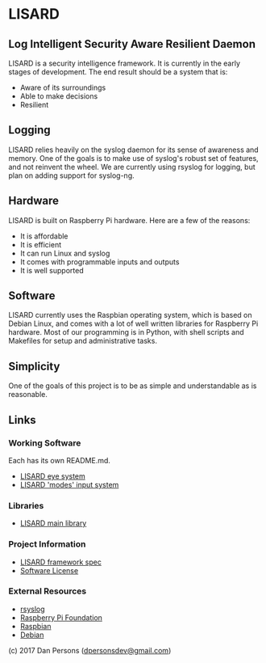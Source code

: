 # LISARD
## Log Intelligent Security Aware Resilient Daemon
LISARD is a security intelligence framework. It is currently in the early stages of development. The end result should be a system that is:

* Aware of its surroundings
* Able to make decisions
* Resilient

## Logging
LISARD relies heavily on the syslog daemon for its sense of awareness and memory. One of the goals is to make use of syslog's robust set of features, and not reinvent the wheel. We are currently using rsyslog for logging, but plan on adding support for syslog-ng.

## Hardware
LISARD is built on Raspberry Pi hardware. Here are a few of the reasons:

* It is affordable
* It is efficient
* It can run Linux and syslog
* It comes with programmable inputs and outputs
* It is well supported

## Software
LISARD currently uses the Raspbian operating system, which is based on Debian Linux, and comes with a lot of well written libraries for Raspberry Pi hardware. Most of our programming is in Python, with shell scripts and Makefiles for setup and administrative tasks.

## Simplicity
One of the goals of this project is to be as simple and understandable as is reasonable.

## Links

### Working Software
Each has its own README.md.
* [LISARD eye system](eye/)
* [LISARD 'modes' input system](modes/)

### Libraries
* [LISARD main library](lisard/)

### Project Information
* [LISARD framework spec](https://github.com/dogoncouch/lisard/blob/master/framework.txt)
* [Software License](https://github.com/dogoncouch/lisard/blob/master/LICENSE)

### External Resources
* [rsyslog](http://www.rsyslog.com/)
* [Raspberry Pi Foundation](https://www.raspberrypi.org/)
* [Raspbian](https://www.raspbian.org/)
* [Debian](https://www.debian.org/)

(c) 2017 Dan Persons ([dpersonsdev@gmail.com](mailto:dpersonsdev@gmail.com))
